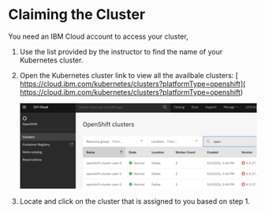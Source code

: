 # Claiming the Cluster

You need an IBM Cloud account to access your cluster,

1. Use the list provided by the instructor to find the name of your Kubernetes cluster.

1. Open the Kubernetes cluster link to view all the availbale clusters: [ https://cloud.ibm.com/kubernetes/clusters?platformType=openshift]( https://cloud.ibm.com/kubernetes/clusters?platformType=openshift)

    ![Cluster List](images/cluster/openshift-cluster-list.png)

1. Locate and click on the cluster that is assigned to you based on step 1.



